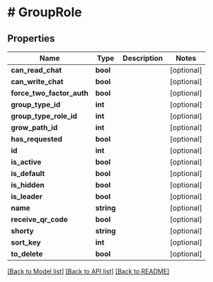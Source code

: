 # # GroupRole

## Properties

Name | Type | Description | Notes
------------ | ------------- | ------------- | -------------
**can_read_chat** | **bool** |  | [optional]
**can_write_chat** | **bool** |  | [optional]
**force_two_factor_auth** | **bool** |  | [optional]
**group_type_id** | **int** |  | [optional]
**group_type_role_id** | **int** |  | [optional]
**grow_path_id** | **int** |  | [optional]
**has_requested** | **bool** |  | [optional]
**id** | **int** |  | [optional]
**is_active** | **bool** |  | [optional]
**is_default** | **bool** |  | [optional]
**is_hidden** | **bool** |  | [optional]
**is_leader** | **bool** |  | [optional]
**name** | **string** |  | [optional]
**receive_qr_code** | **bool** |  | [optional]
**shorty** | **string** |  | [optional]
**sort_key** | **int** |  | [optional]
**to_delete** | **bool** |  | [optional]

[[Back to Model list]](../../README.md#models) [[Back to API list]](../../README.md#endpoints) [[Back to README]](../../README.md)

